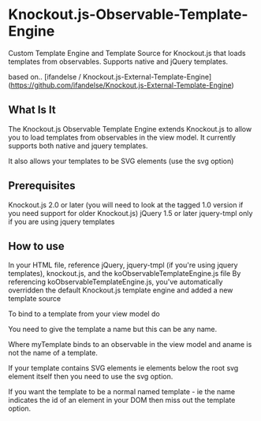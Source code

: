 # Knockout.js-Observable-Template-Engine

Custom Template Engine and Template Source for Knockout.js that loads templates from observables.
Supports native and jQuery templates.

based on..
[ifandelse / Knockout.js-External-Template-Engine] (https://github.com/ifandelse/Knockout.js-External-Template-Engine)

## What Is It
The Knockout.js Observable Template Engine extends Knockout.js to allow you to load templates from observables in the view model. 
It currently supports both native and jquery templates.

It also allows your templates to be SVG elements (use the svg option)

## Prerequisites
Knockout.js 2.0 or later (you will need to look at the tagged 1.0 version if you need support for older Knockout.js)
jQuery 1.5 or later
jquery-tmpl only if you are using jquery templates

## How to use
In your HTML file, reference jQuery, jquery-tmpl (if you're using jquery templates), knockout.js, and the koObservableTemplateEngine.js file
By referencing koObservableTemplateEngine.js, you've automatically overridden the default Knockout.js template engine and added a new template source

To bind to a template from your view model do
    <div data-bind="template: { name: 'aname', template:myTemplate }"></div>

You need to give the template a name but this can be any name.

Where myTemplate binds to an observable in the view model and aname is not the name of a template.

If your template contains SVG elements ie elements below the root svg element itself then you need to use the svg option.
    <div data-bind="template: {svg:true, name: 'aname', template:myTemplate }"></div>

If you want the template to be a normal named template - ie the name indicates the id of an element in your DOM then miss out the template option.
    <div data-bind="template: { name: 'aname'}"></div>


